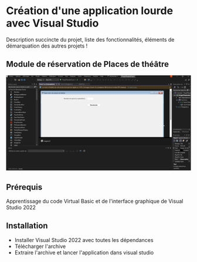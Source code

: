 # Création d'une application lourde avec Visual Studio 

Description succincte du projet, liste des fonctionnalités, éléments de démarquation des autres projets !

## Module de réservation de Places de théâtre

![alt text](https://github.com/JeremieTran/VisualStudioTheatre/blob/master/theatre.png)

## Prérequis

Apprentissage du code Virtual Basic et de l'interface graphique de Visual Studio 2022

## Installation

- Installer Visual Studio 2022 avec toutes les dépendances 
- Télécharger l'archive
- Extraire l'archive et lancer l'application dans visual studio
